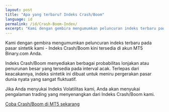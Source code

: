 ```yaml
---
layout: post
title: "Apa yang terbaru? Indeks Crash/Boom"
language: id
permalink: /id/Crash-Boom-Index/
excerpt: "Kami dengan gembira mengumumkan peluncuran indeks terbaru pada pasar sintetik kami - Indeks Crash/Boom kini tersedia di akun MT5 Binary.com Anda..."
---
```


Kami dengan gembira mengumumkan peluncuran indeks terbaru pada pasar sintetik kami - Indeks Crash/Boom kini tersedia di akun MT5 Binary.com Anda.

Indeks Crash/Boom menyediakan berbagai probabilitas lonjakan atau penurunan besar yang tersedia pada interval acak. Terlepas dari keacakannya, indeks sintetik ini dibuat untuk meniru pergerakan pasar dunia nyata yang sangat fluktuatif.

Jika Anda menyukai Indeks Volatilitas kami, Anda akan menyukai pengalaman trading yang menyenangkan dari Indeks Crash/Boom kami.

<div class="cta">
    <a class="button" href="https://www.binary.com/id/user/metatrader.html"><span>Coba Crash/Boom di MT5 sekarang</span></a>
</div>
